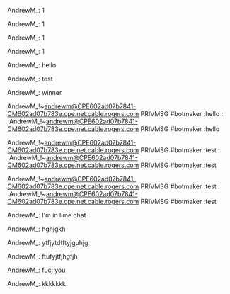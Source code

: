 AndrewM_: 1

AndrewM_: 1

AndrewM_: 1

AndrewM_: 1

AndrewM_: hello

AndrewM_: test

AndrewM_: winner

AndrewM_!~andrewm@CPE602ad07b7841-CM602ad07b783e.cpe.net.cable.rogers.com PRIVMSG #botmaker :hello: :AndrewM_!~andrewm@CPE602ad07b7841-CM602ad07b783e.cpe.net.cable.rogers.com PRIVMSG #botmaker :hello

AndrewM_!~andrewm@CPE602ad07b7841-CM602ad07b783e.cpe.net.cable.rogers.com PRIVMSG #botmaker :test: :AndrewM_!~andrewm@CPE602ad07b7841-CM602ad07b783e.cpe.net.cable.rogers.com PRIVMSG #botmaker :test

AndrewM_!~andrewm@CPE602ad07b7841-CM602ad07b783e.cpe.net.cable.rogers.com PRIVMSG #botmaker :test: :AndrewM_!~andrewm@CPE602ad07b7841-CM602ad07b783e.cpe.net.cable.rogers.com PRIVMSG #botmaker :test

AndrewM_: I'm in lime chat

AndrewM_: hghjgkh

AndrewM_: ytfjytdtftyjguhjg

AndrewM_: ftufyjtfjhgfjh

AndrewM_: fucj you

AndrewM_: kkkkkkk

